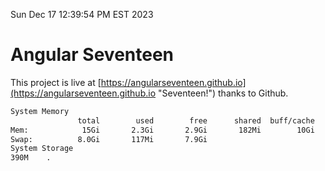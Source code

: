 Sun Dec 17 12:39:54 PM EST 2023

# Angular Seventeen


This project is live at [https://angularseventeen.github.io](https://angularseventeen.github.io "Seventeen!") thanks to Github.

```bash
System Memory
               total        used        free      shared  buff/cache   available
Mem:            15Gi       2.3Gi       2.9Gi       182Mi        10Gi        12Gi
Swap:          8.0Gi       117Mi       7.9Gi
System Storage
390M	.
